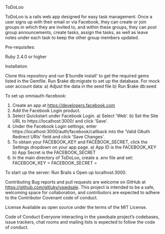 ToDoLoo

ToDoLoo is a rails web app designed for easy task management. Once a user signs up with their email or via Facebook, they can create or join groups in which they are invited to, and within these groups, they can post group announcements, create tasks, assign the tasks, as well as leave notes under each task to keep the other group members updated.

Pre-requisites:

Ruby 2.4.0 or higher

Installation

Clone this repository and run $'bundle install' to get the required gems listed in the Gemfile.
Run $rake db:migrate to set up the database.
For mock user account data:
a) Adjust the data in the seed file
b) Run $rake db:seed

To set up omniauth-facebook:
1) Create an app at https://developers.facebook.com
2) Add the Facebook Login product.
3) Select Quickstart under Facebook Login.
  a) Select 'Web'.
  b) Set the Site URL to https://localhost:3000/ and click 'Save'.
4) Under the Facebook Login settings, enter https://localhost:3000/auth/facebook/callback into the 'Valid OAuth Redirect URIs' field and click 'Save Changes'.
5) To obtain your FACEBOOK_KEY and FACEBOOK_SECRET, click the Settings dropdown on your app page.
  a) App ID is the FACEBOOK_KEY
  b) App Secret is the FACEBOOK_SECRET
5) In the main directory of ToDoLoo, create a .env file and set:
FACEBOOK_KEY = <App ID>
FACEBOOK_SECRET = <App Secret>

To start up the server:
Run $rails s
Open up localhost:3000.


Contributing Bug reports and pull requests are welcome on GitHub at https://github.com/gitluky/yawdsale. This project is intended to be a safe, welcoming space for collaboration, and contributors are expected to adhere to the Contributor Covenant code of conduct.

License Available as open source under the terms of the MIT License.

Code of Conduct Everyone interacting in the yawdsale project’s codebases, issue trackers, chat rooms and mailing lists is expected to follow the code of conduct.
